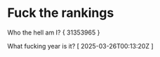 # Fuck the rankings

Who the hell am I?
{ 31353965 }

What fucking year is it?
[ 2025-03-26T00:13:20Z ]
